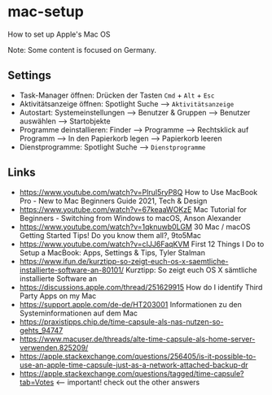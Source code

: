 # mac-setup
How to set up Apple's Mac OS

Note: Some content is focused on Germany.

## Settings
- Task-Manager öffnen: Drücken der Tasten `Cmd` + `Alt` + `Esc`
- Aktivitätsanzeige öffnen: Spotlight Suche --> `Aktivitätsanzeige`
- Autostart: Systemeinstellungen --> Benutzer & Gruppen --> Benutzer auswählen --> Startobjekte
- Programme deinstallieren: Finder --> Programme --> Rechtsklick auf Programm --> In den Papierkorb legen --> Papierkorb leeren
- Dienstprogramme: Spotlight Suche --> `Dienstprogramme`

## Links
- https://www.youtube.com/watch?v=PlruI5ryP8Q How to Use MacBook Pro - New to Mac Beginners Guide 2021, Tech & Design
- https://www.youtube.com/watch?v=67keaaWOKzE Mac Tutorial for Beginners - Switching from Windows to macOS, Anson Alexander
- https://www.youtube.com/watch?v=1qknuwb0LGM 30 Mac / macOS Getting Started Tips! Do you know them all?, 9to5Mac
- https://www.youtube.com/watch?v=cIJJ6FaqKVM First 12 Things I Do to Setup a MacBook: Apps, Settings & Tips, Tyler Stalman
- https://www.ifun.de/kurztipp-so-zeigt-euch-os-x-saemtliche-installierte-software-an-80101/ Kurztipp: So zeigt euch OS X sämtliche installierte Software an
- https://discussions.apple.com/thread/251629915 How do I identify Third Party Apps on my Mac
- https://support.apple.com/de-de/HT203001 Informationen zu den Systeminformationen auf dem Mac
- https://praxistipps.chip.de/time-capsule-als-nas-nutzen-so-gehts_94747
- https://www.macuser.de/threads/alte-time-capsule-als-home-server-verwenden.825209/
- https://apple.stackexchange.com/questions/256405/is-it-possible-to-use-an-apple-time-capsule-just-as-a-network-attached-backup-dr
- https://apple.stackexchange.com/questions/tagged/time-capsule?tab=Votes <-- important! check out the other answers
